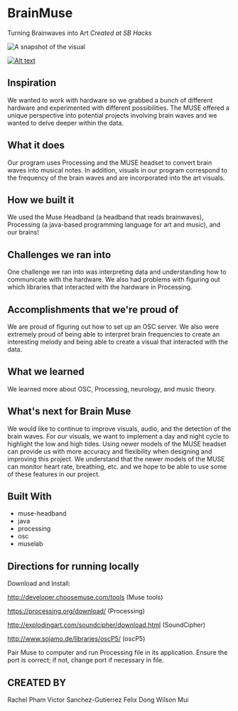 # BrainMuse
Turning Brainwaves into Art
*Created at SB Hacks*

![A snapshot of the visual](https://challengepost-s3-challengepost.netdna-ssl.com/photos/production/software_photos/000/739/849/datas/gallery.jpg)

[![Alt text](https://img.youtube.com/vi/FE_yc1LtAfE/0.jpg)](https://www.youtube.com/watch?v=FE_yc1LtAfE)

 ## Inspiration
We wanted to work with hardware so we grabbed a bunch of different hardware and experimented with different possibilities. The MUSE offered a unique perspective into potential projects involving brain waves and we wanted to delve deeper within the data.

## What it does
Our program uses Processing and the MUSE headset to convert brain waves into musical notes. In addition, visuals in our program correspond to the frequency of the brain waves and are incorporated into the art visuals.

## How we built it
We used the Muse Headband (a headband that reads brainwaves), Processing (a java-based programming language for art and music), and  our brains!

## Challenges we ran into
One challenge we ran into was interpreting data and understanding how to communicate with the hardware. We also had problems with figuring out which libraries that interacted with the hardware in Processing.

## Accomplishments that we're proud of
We are proud of figuring out how to set up an OSC server. We also were extremely proud of being able to interpret brain frequencies to create an interesting melody and being able to create a visual that interacted with the data.

## What we learned
We learned more about OSC, Processing, neurology, and music theory.

## What's next for Brain Muse
We would like to continue to improve visuals, audio, and the detection of the brain waves. For our visuals, we want to implement a day and night cycle to highlight the low and high tides. Using newer models of the MUSE headset can provide us with more accuracy and flexibility when designing and improving this project. We understand that the newer models of the MUSE can monitor heart rate, breathing, etc. and we hope to be able to use some of these features in our project.

## Built With
* muse-headband
* java
* processing
* osc
* muselab

## Directions for running locally

Download and Install:

http://developer.choosemuse.com/tools (Muse tools)

https://processing.org/download/ (Processing)

http://explodingart.com/soundcipher/download.html (SoundCipher)

http://www.sojamo.de/libraries/oscP5/ (oscP5)

Pair Muse to computer and run Processing file in its application. Ensure the port is correct; if not, change port if necessary in file. 

## CREATED BY
Rachel Pham
Victor Sanchez-Gutierrez
Felix Dong
Wilson Mui   
